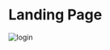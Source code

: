 
# Landing Page

![login](https://user-images.githubusercontent.com/63464503/147854952-70ab20b0-55b1-450e-91a9-1726fbcf2ed0.gif)
